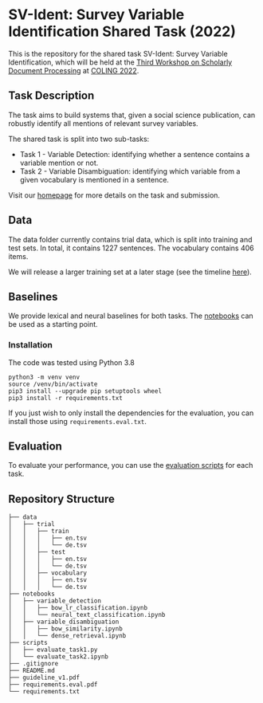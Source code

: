 # SV-Ident: Survey Variable Identification Shared Task (2022)

This is the repository for the shared task SV-Ident: Survey Variable Identification, which will be held at the [Third Workshop on Scholarly Document Processing](https://sdproc.org/2022/) at [COLING 2022](https://coling2022.org).

## Task Description
The task aims to build systems that, given a social science publication, can robustly identify all mentions of relevant survey variables. 

The shared task is split into two sub-tasks:

- Task 1 - Variable Detection: identifying whether a sentence contains a variable mention or not.
- Task 2 - Variable Disambiguation: identifying which variable from a given vocabulary is mentioned in a sentence.

Visit our [homepage](https://vadis-project.github.io/sv-ident-sdp2022/) for more details on the task and submission.

## Data
The data folder currently contains trial data, which is split into training and test sets.  In total, it contains 1227 sentences. The vocabulary contains 406 items.

We will release a larger training set at a later stage (see the timeline [here](https://vadis-project.github.io/sv-ident-sdp2022/)).

## Baselines
We provide lexical and neural baselines for both tasks. The [notebooks](https://github.com/vadis-project/sv-ident/tree/main/notebooks) can be used as a starting point.

### Installation
The code was tested using Python 3.8

```
python3 -m venv venv
source /venv/bin/activate
pip3 install --upgrade pip setuptools wheel
pip3 install -r requirements.txt
```

If you just wish to only install the dependencies for the evaluation, you can install those using `requirements.eval.txt`.

## Evaluation
To evaluate your performance, you can use the [evaluation scripts](https://github.com/vadis-project/sv-ident/tree/main/scripts) for each task.

## Repository Structure
```
├── data
│   ├── trial
│   │   ├── train
│   │   │   ├── en.tsv
│   │   │   └── de.tsv
│   │   ├── test
│   │   │   ├── en.tsv
│   │   │   └── de.tsv
│   │   ├── vocabulary
│   │   │   ├── en.tsv
│   │   │   └── de.tsv
├── notebooks
│   ├── variable_detection
│   │   ├── bow_lr_classification.ipynb
│   │   └── neural_text_classification.ipynb
│   ├── variable_disambiguation
│   │   ├── bow_similarity.ipynb
│   │   └── dense_retrieval.ipynb
├── scripts
│   ├── evaluate_task1.py
│   └── evaluate_task2.ipynb
├── .gitignore
├── README.md
├── guideline_v1.pdf
├── requirements.eval.pdf
└── requirements.txt
```